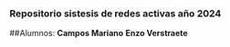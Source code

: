 ### Repositorio sistesis de redes activas año 2024

##Alumnos:
**Campos Mariano**
**Enzo Verstraete**
